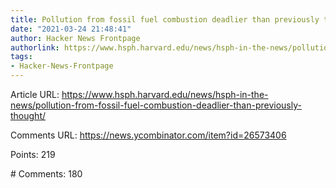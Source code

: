```yaml
---
title: Pollution from fossil fuel combustion deadlier than previously thought
date: "2021-03-24 21:48:41"
author: Hacker News Frontpage
authorlink: https://www.hsph.harvard.edu/news/hsph-in-the-news/pollution-from-fossil-fuel-combustion-deadlier-than-previously-thought/
tags:
- Hacker-News-Frontpage
---
```


<p>Article URL: <a href="https://www.hsph.harvard.edu/news/hsph-in-the-news/pollution-from-fossil-fuel-combustion-deadlier-than-previously-thought/">https://www.hsph.harvard.edu/news/hsph-in-the-news/pollution-from-fossil-fuel-combustion-deadlier-than-previously-thought/</a></p>
<p>Comments URL: <a href="https://news.ycombinator.com/item?id=26573406">https://news.ycombinator.com/item?id=26573406</a></p>
<p>Points: 219</p>
<p># Comments: 180</p>
